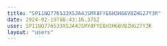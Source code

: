 ```yaml
---
title: "SP11NQ776533XSJA4JSMY8FYE8H3H68VBZHG27Y3R"
date: 2024-02-19T08:43:16.375Z
user: SP11NQ776533XSJA4JSMY8FYE8H3H68VBZHG27Y3R
layout: "users"
---
```

    